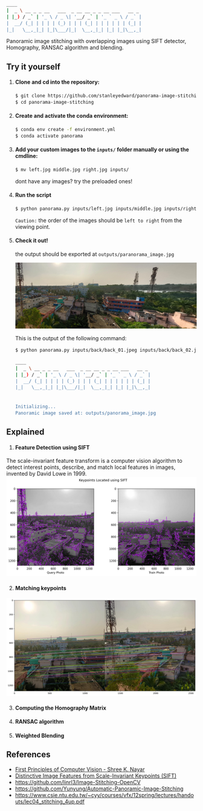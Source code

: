 ``` sh
____                                             
|  _ \ __ _ _ __   ___  _ __ __ _ _ __ ___   __ _ 
| |_) / _` | '_ \ / _ \| '__/ _` | '_ ` _ \ / _` |
|  __/ (_| | | | | (_) | | | (_| | | | | | | (_| |
|_|   \__,_|_| |_|\___/|_|  \__,_|_| |_| |_|\__,_|

```

Panoramic image stitching with overlapping images using SIFT detector, Homography, RANSAC algorithm and blending.

## Try it yourself


1. #### Clone and cd into the repository:

    ```sh
    $ git clone https://github.com/stanleyedward/panorama-image-stitching.git
    $ cd panorama-image-stitching
     ```


2. #### Create and activate the conda environment:

    ```sh
    $ conda env create -f environment.yml
    $ conda activate panorama
    ```


3. #### Add your custom images to the `inputs/` folder manually or using the cmdline:
    ```sh
    $ mv left.jpg middle.jpg right.jpg inputs/
    ```
    dont have any images?   try the preloaded ones!


4. #### Run the script

    ```sh
    $ python panorama.py inputs/left.jpg inputs/middle.jpg inputs/right.jpg
    ```

    `Caution:` the order of the images should be `left to right` from the viewing point. 


5. #### Check it out!
    
    the output should be exported at `outputs/paranorama_image.jpg`

    ![Alt text](outputs/panorama_image.jpg)

    This is the output of the following command:

    ```sh
    $ python panorama.py inputs/back/back_01.jpeg inputs/back/back_02.jpeg inputs/back/back_03.jpeg
    ```

    ``` sh
    ____                                             
    |  _ \ __ _ _ __   ___  _ __ __ _ _ __ ___   __ _ 
    | |_) / _` | '_ \ / _ \| '__/ _` | '_ ` _ \ / _` |
    |  __/ (_| | | | | (_) | | | (_| | | | | | | (_| |
    |_|   \__,_|_| |_|\___/|_|  \__,_|_| |_| |_|\__,_|


    Initializing...
    Panoramic image saved at: outputs/panorama_image.jpg
    ```

## Explained


1. #### Feature Detection using SIFT 

The scale-invariant feature transform is a computer vision algorithm to detect interest points, describe, and match local features in images, invented by David Lowe in 1999.
![Alt text](images/sift_features_located.jpeg)

2. #### Matching keypoints
![Alt text](images/keypoints_matched.jpeg)

3. #### Computing the Homography Matrix

4. #### RANSAC algorithm

5. #### Weighted Blending


## References


- [First Principles of Computer Vision - Shree K. Nayar](https://fpcv.cs.columbia.edu/)
- [Distinctive Image Features from Scale-Invariant Keypoints (SIFT)](https://people.eecs.berkeley.edu/~malik/cs294/lowe-ijcv04.pdf)
- https://github.com/linrl3/Image-Stitching-OpenCV
- https://github.com/Yunyung/Automatic-Panoramic-Image-Stitching
- https://www.csie.ntu.edu.tw/~cyy/courses/vfx/12spring/lectures/handouts/lec04_stitching_4up.pdf